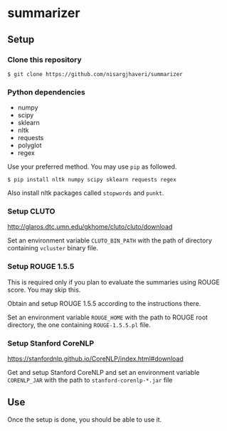 # summarizer

## Setup

### Clone this repository
```
$ git clone https://github.com/nisargjhaveri/summarizer
```

### Python dependencies
- numpy
- scipy
- sklearn
- nltk
- requests
- polyglot
- regex

Use your preferred method. You may use `pip` as followed.
```
$ pip install nltk numpy scipy sklearn requests regex
```

Also install nltk packages called `stopwords` and `punkt`.

### Setup CLUTO
http://glaros.dtc.umn.edu/gkhome/cluto/cluto/download

Set an environment variable `CLUTO_BIN_PATH` with the path of directory containing `vcluster` binary file.

### Setup ROUGE 1.5.5
This is required only if you plan to evaluate the summaries using ROUGE score. You may skip this.

Obtain and setup ROUGE 1.5.5 according to the instructions there.

Set an environment variable `ROUGE_HOME` with the path to ROUGE root directory, the one containing `ROUGE-1.5.5.pl` file.

### Setup Stanford CoreNLP
https://stanfordnlp.github.io/CoreNLP/index.html#download

Get and setup Stanford CoreNLP and set an environment variable `CORENLP_JAR` with the path to `stanford-corenlp-*.jar` file

## Use
Once the setup is done, you should be able to use it.
